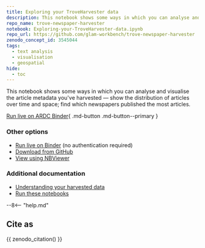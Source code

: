 ```yaml
---
title: Exploring your TroveHarvester data
description: This notebook shows some ways in which you can analyse and visualise the article metadata you've harvested — show the distribution of articles over time and space; find which newspapers published the most articles.
repo_name: trove-newspaper-harvester
notebook: Exploring-your-TroveHarvester-data.ipynb
repo_url: https://github.com/glam-workbench/trove-newspaper-harvester
zenodo_concept_id: 3545044
tags:
  - text analysis
  - visualisation
  - geospatial
hide:
  - toc
---
```


This notebook shows some ways in which you can analyse and visualise the article metadata you've harvested — show the distribution of articles over time and space; find which newspapers published the most articles.

[Run live on ARDC Binder](https://binderhub.rc.nectar.org.au/v2/gh/GLAM-Workbench/{{repo_name}}/HEAD?urlpath=/lab/tree/{{notebook}}){ .md-button .md-button--primary }

### Other options

* [Run live on Binder](https://mybinder.org/v2/gh/GLAM-Workbench/{{repo_name}}/HEAD?urlpath=/lab/tree/{{notebook}}) (no authentication required)
* [Download from GitHub](https://github.com/GLAM-Workbench/trove-newspaper-harvester/blob/master/Exploring-your-TroveHarvester-data.ipynb)
* [View using NBViewer](https://nbviewer.jupyter.org/github/GLAM-Workbench/trove-newspaper-harvester/blob/master/Exploring-your-TroveHarvester-data.ipynb)

### Additional documentation

* [Understanding your harvested data](../#your-harvested-data)
* [Run these notebooks](../#run-these-notebooks)

--8<-- "help.md"

## Cite as

{{ zenodo_citation() }}
